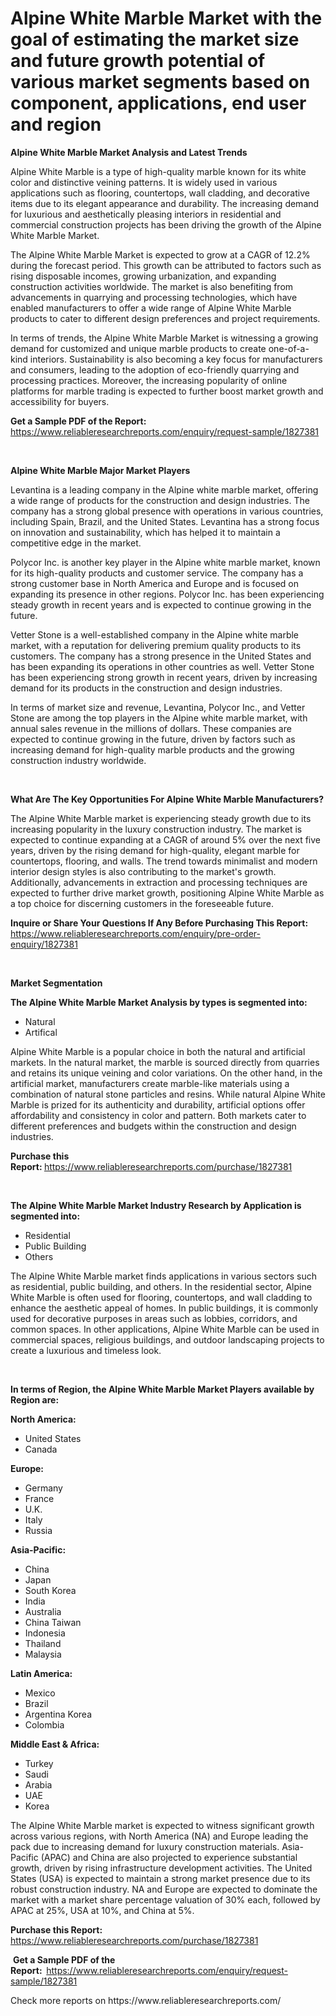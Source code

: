 <p><h1>Alpine White Marble Market with the goal of estimating the market size and future growth potential of various market segments based on component, applications, end user and region</h1></p><p><strong>Alpine White Marble Market Analysis and Latest Trends</strong></p>
<p><p>Alpine White Marble is a type of high-quality marble known for its white color and distinctive veining patterns. It is widely used in various applications such as flooring, countertops, wall cladding, and decorative items due to its elegant appearance and durability. The increasing demand for luxurious and aesthetically pleasing interiors in residential and commercial construction projects has been driving the growth of the Alpine White Marble Market.</p><p>The Alpine White Marble Market is expected to grow at a CAGR of 12.2% during the forecast period. This growth can be attributed to factors such as rising disposable incomes, growing urbanization, and expanding construction activities worldwide. The market is also benefiting from advancements in quarrying and processing technologies, which have enabled manufacturers to offer a wide range of Alpine White Marble products to cater to different design preferences and project requirements.</p><p>In terms of trends, the Alpine White Marble Market is witnessing a growing demand for customized and unique marble products to create one-of-a-kind interiors. Sustainability is also becoming a key focus for manufacturers and consumers, leading to the adoption of eco-friendly quarrying and processing practices. Moreover, the increasing popularity of online platforms for marble trading is expected to further boost market growth and accessibility for buyers.</p></p>
<p><strong>Get a Sample PDF of the Report:&nbsp;</strong> <a href="https://www.reliableresearchreports.com/enquiry/request-sample/1827381">https://www.reliableresearchreports.com/enquiry/request-sample/1827381</a></p>
<p>&nbsp;</p>
<p><strong>Alpine White Marble Major Market Players</strong></p>
<p><p>Levantina is a leading company in the Alpine white marble market, offering a wide range of products for the construction and design industries. The company has a strong global presence with operations in various countries, including Spain, Brazil, and the United States. Levantina has a strong focus on innovation and sustainability, which has helped it to maintain a competitive edge in the market.</p><p>Polycor Inc. is another key player in the Alpine white marble market, known for its high-quality products and customer service. The company has a strong customer base in North America and Europe and is focused on expanding its presence in other regions. Polycor Inc. has been experiencing steady growth in recent years and is expected to continue growing in the future.</p><p>Vetter Stone is a well-established company in the Alpine white marble market, with a reputation for delivering premium quality products to its customers. The company has a strong presence in the United States and has been expanding its operations in other countries as well. Vetter Stone has been experiencing strong growth in recent years, driven by increasing demand for its products in the construction and design industries.</p><p>In terms of market size and revenue, Levantina, Polycor Inc., and Vetter Stone are among the top players in the Alpine white marble market, with annual sales revenue in the millions of dollars. These companies are expected to continue growing in the future, driven by factors such as increasing demand for high-quality marble products and the growing construction industry worldwide.</p></p>
<p>&nbsp;</p>
<p><strong>What Are The Key Opportunities For Alpine White Marble Manufacturers?</strong></p>
<p><p>The Alpine White Marble market is experiencing steady growth due to its increasing popularity in the luxury construction industry. The market is expected to continue expanding at a CAGR of around 5% over the next five years, driven by the rising demand for high-quality, elegant marble for countertops, flooring, and walls. The trend towards minimalist and modern interior design styles is also contributing to the market's growth. Additionally, advancements in extraction and processing techniques are expected to further drive market growth, positioning Alpine White Marble as a top choice for discerning customers in the foreseeable future.</p></p>
<p><strong>Inquire or Share Your Questions If Any Before Purchasing This Report:</strong> <a href="https://www.reliableresearchreports.com/enquiry/pre-order-enquiry/1827381">https://www.reliableresearchreports.com/enquiry/pre-order-enquiry/1827381</a></p>
<p>&nbsp;</p>
<p><strong>Market Segmentation</strong></p>
<p><strong>The Alpine White Marble Market Analysis by types is segmented into:</strong></p>
<p><ul><li>Natural</li><li>Artifical</li></ul></p>
<p><p>Alpine White Marble is a popular choice in both the natural and artificial markets. In the natural market, the marble is sourced directly from quarries and retains its unique veining and color variations. On the other hand, in the artificial market, manufacturers create marble-like materials using a combination of natural stone particles and resins. While natural Alpine White Marble is prized for its authenticity and durability, artificial options offer affordability and consistency in color and pattern. Both markets cater to different preferences and budgets within the construction and design industries.</p></p>
<p><strong>Purchase this Report:&nbsp;</strong><a href="https://www.reliableresearchreports.com/purchase/1827381">https://www.reliableresearchreports.com/purchase/1827381</a></p>
<p>&nbsp;</p>
<p><strong>The Alpine White Marble Market Industry Research by Application is segmented into:</strong></p>
<p><ul><li>Residential</li><li>Public Building</li><li>Others</li></ul></p>
<p><p>The Alpine White Marble market finds applications in various sectors such as residential, public building, and others. In the residential sector, Alpine White Marble is often used for flooring, countertops, and wall cladding to enhance the aesthetic appeal of homes. In public buildings, it is commonly used for decorative purposes in areas such as lobbies, corridors, and common spaces. In other applications, Alpine White Marble can be used in commercial spaces, religious buildings, and outdoor landscaping projects to create a luxurious and timeless look.</p></p>
<p>&nbsp;</p>
<p><strong>In terms of Region, the Alpine White Marble Market Players available by Region are:</strong></p>
<p>
    <p> <strong> North America: </strong>
        <ul>
            <li>United States</li>
            <li>Canada</li>
        </ul>
        </p> 
    <p> <strong> Europe: </strong>
        <ul>
            <li>Germany</li>
            <li>France</li>
            <li>U.K.</li>
            <li>Italy</li>
            <li>Russia</li>
        </ul>
        </p> 
    <p> <strong> Asia-Pacific: </strong>
        <ul>
            <li>China</li>
            <li>Japan</li>
            <li>South Korea</li>
            <li>India</li>
            <li>Australia</li>
            <li>China Taiwan</li>
            <li>Indonesia</li>
            <li>Thailand</li>
            <li>Malaysia</li>
        </ul>
        </p> 
    <p> <strong> Latin America: </strong>
        <ul>
            <li>Mexico</li>
            <li>Brazil</li>
            <li>Argentina Korea</li>
            <li>Colombia</li>
        </ul>
        </p> 
    <p> <strong> Middle East & Africa: </strong>
        <ul>
            <li>Turkey</li>
            <li>Saudi</li>
            <li>Arabia</li>
            <li>UAE</li>
            <li>Korea</li>
        </ul>
    </p>
    </p>
<p><p>The Alpine White Marble market is expected to witness significant growth across various regions, with North America (NA) and Europe leading the pack due to increasing demand for luxury construction materials. Asia-Pacific (APAC) and China are also projected to experience substantial growth, driven by rising infrastructure development activities. The United States (USA) is expected to maintain a strong market presence due to its robust construction industry. NA and Europe are expected to dominate the market with a market share percentage valuation of 30% each, followed by APAC at 25%, USA at 10%, and China at 5%.</p></p>
<p><strong>Purchase this Report: </strong><a href="https://www.reliableresearchreports.com/purchase/1827381">https://www.reliableresearchreports.com/purchase/1827381</a></p>
<p>&nbsp;<strong>Get a Sample PDF of the Report:&nbsp;&nbsp;</strong><a href="https://www.reliableresearchreports.com/enquiry/request-sample/1827381">https://www.reliableresearchreports.com/enquiry/request-sample/1827381</a></p>
<p><strong></strong></p>
<p>Check more reports on https://www.reliableresearchreports.com/</p>